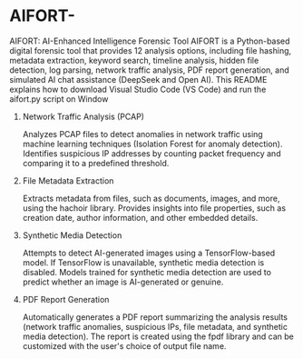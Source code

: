 # AIFORT-

AIFORT: AI-Enhanced Intelligence Forensic Tool
AIFORT is a Python-based digital forensic tool that provides 12 analysis options, including file hashing, metadata extraction, keyword search,
timeline analysis, hidden file detection, log parsing, network traffic analysis, PDF report generation, and simulated AI chat assistance
(DeepSeek and Open AI). This README explains how to download Visual Studio Code (VS Code) and run the aifort.py script on Window




 1. Network Traffic Analysis (PCAP)

    Analyzes PCAP files to detect anomalies in network traffic using machine learning techniques (Isolation Forest for anomaly detection).
    Identifies suspicious IP addresses by counting packet frequency and comparing it to a predefined threshold.

2. File Metadata Extraction

    Extracts metadata from files, such as documents, images, and more, using the hachoir library.
    Provides insights into file properties, such as creation date, author information, and other embedded details.

3. Synthetic Media Detection

    Attempts to detect AI-generated images using a TensorFlow-based model.
    If TensorFlow is unavailable, synthetic media detection is disabled.
    Models trained for synthetic media detection are used to predict whether an image is AI-generated or genuine.

4. PDF Report Generation

    Automatically generates a PDF report summarizing the analysis results (network traffic anomalies, suspicious IPs, file metadata, and synthetic media detection).
    The report is created using the fpdf library and can be customized with the user's choice of output file name.
